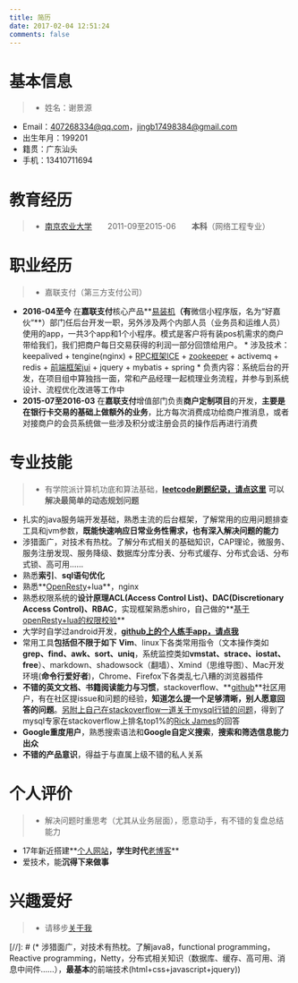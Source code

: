 ```yaml
---
title: 简历
date: 2017-02-04 12:51:24
comments: false
---
```


# 基本信息
> - 姓名：谢景源
- Email：407268334@qq.com，jingb17498384@gmail.com
- 出生年月：199201
- 籍贯：广东汕头
- 手机：13410711694

# 教育经历
>  * [南京农业大学](http://baike.baidu.com/item/%E5%8D%97%E4%BA%AC%E5%86%9C%E4%B8%9A%E5%A4%A7%E5%AD%A6)　　2011-09至2015-06　　**本科**（网络工程专业）

# 职业经历
> * 嘉联支付（第三方支付公司）
   * **2016-04至今** 在**嘉联支付**核心产品**[易装机](http://easy.jlpay.com/)**（有**微信小程序版，名为“好嘉伙“**）部门任后台开发一职，另外涉及两个内部人员（业务员和运维人员）使用的app，一共3个app和1个小程序。模式是客户将有装pos机需求的商户带给我们，我们把商户每日交易获得的利润一部分回馈给用户。
    * 涉及技术：keepalived + tengine(nginx) + [RPC框架ICE](https://github.com/zeroc-ice/ice) + [zookeeper](https://github.com/apache/zookeeper) + activemq + redis + [前端框架jui](http://jui.org/) + jquery + mybatis + spring
    * 负责内容：系统后台的开发，在项目组中算独挡一面，常和产品经理一起梳理业务流程，并参与到系统设计、流程优化改进等工作中
   * **2015-07至2016-03** 在**嘉联支付**增值部门负责**商户定制项目**的开发，**主要是在银行卡交易的基础上做额外的业务**，比方每次消费成功给商户推消息，或者对接商户的会员系统做一些涉及积分或注册会员的操作后再进行消费

# 专业技能
> * 有学院派计算机功底和算法基础，**[leetcode刷题纪录，请点这里](http://jingb.info/about/index/1.png)**
**可以解决最简单的动态规划问题**
* 扎实的java服务端开发基础，熟悉主流的后台框架，了解常用的应用问题排查工具和jvm参数，**既能快速响应日常业务性需求，也有深入解决问题的能力**
* 涉猎面广，对技术有热枕。了解分布式相关的基础知识，CAP理论，微服务、服务注册发现、服务降级、数据库分库分表、分布式缓存、分布式会话、分布式锁、高可用……
* 熟悉**索引**、**sql语句优化**
* 熟悉**[OpenResty](http://openresty.org/cn/)+lua**，nginx
* 熟悉权限系统的**设计原理ACL(Access Control List)、DAC(Discretionary Access Control)、RBAC**，实现框架熟悉shiro，自己做的**[基于openResty+lua的权限校验](https://github.com/jingb/lua_openresty_permission)**
* 大学时自学过android开发，**[github上的个人练手app，请点我](https://github.com/jingb/Personal-Android-Demo)**
* 常用工具**包括但不限于如下**
  **Vim**、linux下各类常用指令（文本操作类如**grep、find、awk、sort、uniq**，系统监控类如**vmstat、strace、iostat、free**）、markdown、shadowsock（翻墙）、Xmind（思维导图）、Mac开发环境(**命令行爱好者**)，Chrome、Firefox下各类乱七八糟的浏览器插件
* **不错的英文文档、书籍阅读能力与习惯**，stackoverflow、**[github](https://github.com/jingb/)**社区用户，有在社区提issue和问题的经验，**知道怎么提一个足够清晰，别人愿意回答的问题**。[另附上自己在stackoverflow一道关于mysql行锁的问题](https://stackoverflow.com/questions/43451914/will-mysql-lock-all-table-while-processing)，得到了mysql专家在stackoverflow上排名top1%的[Rick James](https://stackoverflow.com/users/1766831/rick-james)的回答
* **Google重度用户**，熟悉搜索语法和**Google自定义搜索**，**搜索和筛选信息能力出众**
* **不错的产品意识**，得益于与直属上级不错的私人关系

# 个人评价
> * 解决问题时重思考（尤其从业务层面），愿意动手，有不错的复盘总结能力
   * 17年新近搭建**[个人网站](http://jingb.info/)**，学生时代**[老博客](http://blog.csdn.net/u010506640)**
* 爱技术，能**沉得下来做事**

# 兴趣爱好
> * 请移步[关于我](http://jingb.info/jingb/)

[//]: # (* 涉猎面广，对技术有热枕。了解java8，functional programming，Reactive programming，Netty，分布式相关知识（数据库、缓存、高可用、消息中间件……），**最基本**的前端技术(html+css+javascript+jquery))
